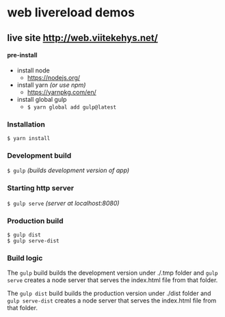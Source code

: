 # web livereload demos

## live site http://web.viitekehys.net/

#### pre-install
- install node
  - https://nodejs.org/
- install yarn *(or use npm)*
  - https://yarnpkg.com/en/
- install global gulp
  - `$ yarn global add gulp@latest`

### Installation
`$ yarn install`

### Development build
`$ gulp`
*(builds development version of app)*

### Starting http server
`$ gulp serve`
*(server at localhost:8080)*

### Production build
```
$ gulp dist
$ gulp serve-dist
```

### Build logic
The `gulp` build builds the development version under ./.tmp folder and `gulp serve` creates a node server that serves the index.html file from that folder.

The `gulp dist` build builds the production version under ./dist folder and `gulp serve-dist` creates a node server that serves the index.html file from that folder.
